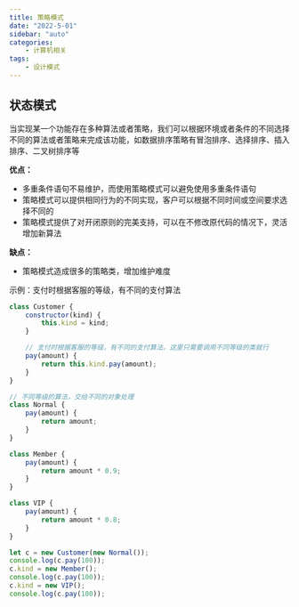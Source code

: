```yaml
---
title: 策略模式
date: "2022-5-01"
sidebar: "auto"
categories:
    - 计算机相关
tags:
    - 设计模式
---
```


## 状态模式

当实现某一个功能存在多种算法或者策略，我们可以根据环境或者条件的不同选择不同的算法或者策略来完成该功能，如数据排序策略有冒泡排序、选择排序、插入排序、二叉树排序等

**优点：**

-   多重条件语句不易维护，而使用策略模式可以避免使用多重条件语句
-   策略模式可以提供相同行为的不同实现，客户可以根据不同时间或空间要求选择不同的
-   策略模式提供了对开闭原则的完美支持，可以在不修改原代码的情况下，灵活增加新算法

**缺点：**

-   策略模式造成很多的策略类，增加维护难度


示例：支付时根据客服的等级，有不同的支付算法
```js
class Customer {
    constructor(kind) {
        this.kind = kind;
    }

    // 支付时根据客服的等级，有不同的支付算法，这里只需要调用不同等级的类就行
    pay(amount) {
        return this.kind.pay(amount);
    }
}

// 不同等级的算法，交给不同的对象处理
class Normal {
    pay(amount) {
        return amount;
    }
}

class Member {
    pay(amount) {
        return amount * 0.9;
    }
}

class VIP {
    pay(amount) {
        return amount * 0.8;
    }
}

let c = new Customer(new Normal());
console.log(c.pay(100));
c.kind = new Member();
console.log(c.pay(100));
c.kind = new VIP();
console.log(c.pay(100));
```